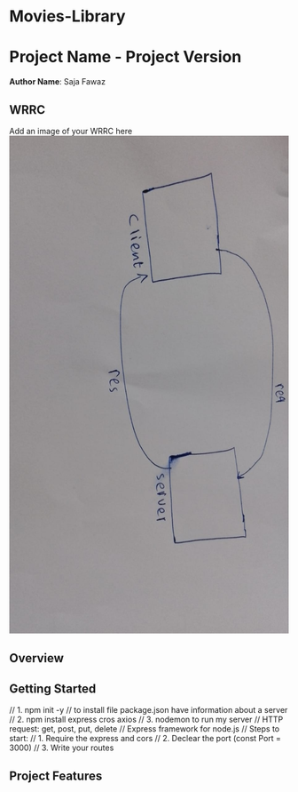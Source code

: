 # Movies-Library
# Project Name - Project Version

**Author Name**: Saja Fawaz

## WRRC
Add an image of your WRRC here
!["WRRC"](./images/wrrc.jpeg)

## Overview

## Getting Started
<!-- What are the steps that a user must take in order to build this app on their own machine and get it running? -->
// 1. npm init -y // to install file package.json have information about a server
// 2. npm install express cros axios 
// 3. nodemon to run my server
// HTTP request: get, post, put, delete 
// Express framework for node.js 
// Steps to start:
// 1. Require the express and cors 
// 2. Declear the port (const Port = 3000)
// 3. Write your routes 

## Project Features
<!-- What are the features included in you app -->
